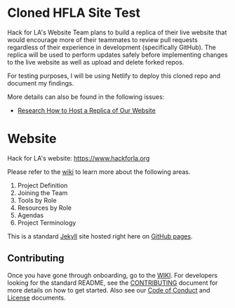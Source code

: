 # Cloned HFLA Site Test

Hack for LA's Website Team plans to build a replica of their live website that would encourage more of their teammates to review pull requests regardless of their experience in development (specifically GitHub). The replica will be used to perform updates safely before implementing changes to the live website as well as upload and delete forked repos.

For testing purposes, I will be using Netlify to deploy this cloned repo and document my findings.

More details can also be found in the following issues:
- [Research How to Host a Replica of Our Website](https://github.com/hackforla/website/issues/2014)

# Website

Hack for LA's website: https://www.hackforla.org

Please refer to the [wiki](https://github.com/hackforla/website/wiki) to learn more about the following areas.

1. Project Definition
2. Joining the Team
3. Tools by Role
4. Resources by Role
5. Agendas
6. Project Terminology

This is a standard [Jekyll](https://jekyllrb.com/) site hosted right here on [GitHub pages](https://pages.github.com/).

## Contributing

Once you have gone through onboarding, go to the [WIKI](https://github.com/hackforla/website/wiki). For developers looking for the standard README, see the [CONTRIBUTING](./CONTRIBUTING.md) document for more details on how to get started. Also see our [Code of Conduct](./CODEOFCONDUCT.md) and [License](./LICENSE.txt) documents.
